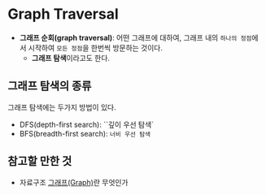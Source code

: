 # Graph Traversal

- **그래프 순회(graph traversal)**: 어떤 그래프에 대하여, 그래프 내의 `하나의 정점`에서 시작하여 `모든 정점`을 한번씩 방문하는 것이다.
  - **그래프 탐색**이라고도 한다.



## 그래프 탐색의 종류

그래프 탐색에는 두가지 방법이 있다.

- DFS(depth-first search): ``깊이 우선 탐색`
- BFS(breadth-first search): `너비 우선 탐색`



## 참고할 만한 것

- 자료구조 [그래프(Graph)](https://github.com/leegwae/data-structures/blob/main/Graph.md)란 무엇인가

